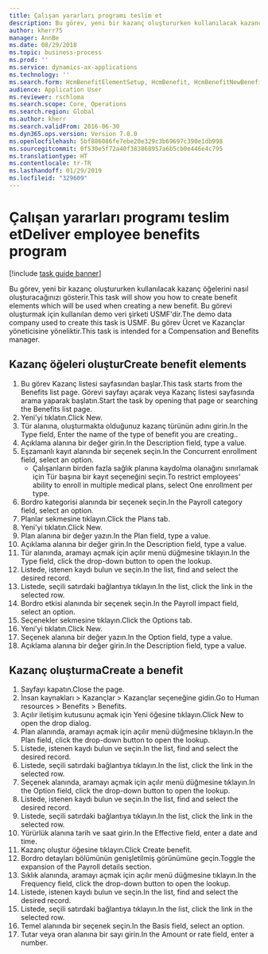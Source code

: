 ```yaml
---
title: Çalışan yararları programı teslim et
description: Bu görev, yeni bir kazanç oluştururken kullanılacak kazanç öğelerini nasıl oluşturacağınızı gösterir.
author: kherr75
manager: AnnBe
ms.date: 08/29/2018
ms.topic: business-process
ms.prod: ''
ms.service: dynamics-ax-applications
ms.technology: ''
ms.search.form: HcmBenefitElementSetup, HcmBenefit, HcmBenefitNewBenefit, HcmBenefitPlanLookup
audience: Application User
ms.reviewer: rschloma
ms.search.scope: Core, Operations
ms.search.region: Global
ms.author: kherr
ms.search.validFrom: 2016-06-30
ms.dyn365.ops.version: Version 7.0.0
ms.openlocfilehash: 5bf886086fe7ebe20e329c3b69697c390e1db998
ms.sourcegitcommit: 0f530e5f72a40f383868957a6b5cb0e446e4c795
ms.translationtype: HT
ms.contentlocale: tr-TR
ms.lasthandoff: 01/29/2019
ms.locfileid: "329609"
---
```

# <a name="deliver-employee-benefits-program"></a><span data-ttu-id="3219e-103">Çalışan yararları programı teslim et</span><span class="sxs-lookup"><span data-stu-id="3219e-103">Deliver employee benefits program</span></span>

[!include [task guide banner](../../includes/task-guide-banner.md)]

<span data-ttu-id="3219e-104">Bu görev, yeni bir kazanç oluştururken kullanılacak kazanç öğelerini nasıl oluşturacağınızı gösterir.</span><span class="sxs-lookup"><span data-stu-id="3219e-104">This task will show you how to create benefit elements which will be used when creating a new benefit.</span></span> <span data-ttu-id="3219e-105">Bu görevi oluşturmak için kullanılan demo veri şirketi USMF'dir.</span><span class="sxs-lookup"><span data-stu-id="3219e-105">The demo data company used to create this task is USMF.</span></span> <span data-ttu-id="3219e-106">Bu görev Ücret ve Kazançlar yöneticisine yöneliktir.</span><span class="sxs-lookup"><span data-stu-id="3219e-106">This task is intended for a Compensation and Benefits manager.</span></span>


## <a name="create-benefit-elements"></a><span data-ttu-id="3219e-107">Kazanç öğeleri oluştur</span><span class="sxs-lookup"><span data-stu-id="3219e-107">Create benefit elements</span></span>
1. <span data-ttu-id="3219e-108">Bu görev Kazanç listesi sayfasından başlar.</span><span class="sxs-lookup"><span data-stu-id="3219e-108">This task starts from the Benefits list page.</span></span> <span data-ttu-id="3219e-109">Görevi sayfayı açarak veya Kazanç listesi sayfasında arama yaparak başlatın.</span><span class="sxs-lookup"><span data-stu-id="3219e-109">Start the task by opening that page or searching the Benefits list page.</span></span>
2. <span data-ttu-id="3219e-110">Yeni'yi tıklatın.</span><span class="sxs-lookup"><span data-stu-id="3219e-110">Click New.</span></span>
3. <span data-ttu-id="3219e-111">Tür alanına, oluşturmakta olduğunuz kazanç türünün adını girin.</span><span class="sxs-lookup"><span data-stu-id="3219e-111">In the Type field, Enter the name of the type of benefit you are creating..</span></span>
4. <span data-ttu-id="3219e-112">Açıklama alanına bir değer girin.</span><span class="sxs-lookup"><span data-stu-id="3219e-112">In the Description field, type a value.</span></span>
5. <span data-ttu-id="3219e-113">Eşzamanlı kayıt alanında bir seçenek seçin.</span><span class="sxs-lookup"><span data-stu-id="3219e-113">In the Concurrent enrollment field, select an option.</span></span>
    * <span data-ttu-id="3219e-114">Çalışanların birden fazla sağlık planına kaydolma olanağını sınırlamak için Tür başına bir kayıt seçeneğini seçin.</span><span class="sxs-lookup"><span data-stu-id="3219e-114">To restrict employees' ability to enroll in multiple medical plans, select One enrollment per type.</span></span>  
6. <span data-ttu-id="3219e-115">Bordro kategorisi alanında bir seçenek seçin.</span><span class="sxs-lookup"><span data-stu-id="3219e-115">In the Payroll category field, select an option.</span></span>
7. <span data-ttu-id="3219e-116">Planlar sekmesine tıklayın.</span><span class="sxs-lookup"><span data-stu-id="3219e-116">Click the Plans tab.</span></span>
8. <span data-ttu-id="3219e-117">Yeni'yi tıklatın.</span><span class="sxs-lookup"><span data-stu-id="3219e-117">Click New.</span></span>
9. <span data-ttu-id="3219e-118">Plan alanına bir değer yazın.</span><span class="sxs-lookup"><span data-stu-id="3219e-118">In the Plan field, type a value.</span></span>
10. <span data-ttu-id="3219e-119">Açıklama alanına bir değer girin.</span><span class="sxs-lookup"><span data-stu-id="3219e-119">In the Description field, type a value.</span></span>
11. <span data-ttu-id="3219e-120">Tür alanında, aramayı açmak için açılır menü düğmesine tıklayın.</span><span class="sxs-lookup"><span data-stu-id="3219e-120">In the Type field, click the drop-down button to open the lookup.</span></span>
12. <span data-ttu-id="3219e-121">Listede, istenen kaydı bulun ve seçin.</span><span class="sxs-lookup"><span data-stu-id="3219e-121">In the list, find and select the desired record.</span></span>
13. <span data-ttu-id="3219e-122">Listede, seçili satırdaki bağlantıya tıklayın.</span><span class="sxs-lookup"><span data-stu-id="3219e-122">In the list, click the link in the selected row.</span></span>
14. <span data-ttu-id="3219e-123">Bordro etkisi alanında bir seçenek seçin.</span><span class="sxs-lookup"><span data-stu-id="3219e-123">In the Payroll impact field, select an option.</span></span>
15. <span data-ttu-id="3219e-124">Seçenekler sekmesine tıklayın.</span><span class="sxs-lookup"><span data-stu-id="3219e-124">Click the Options tab.</span></span>
16. <span data-ttu-id="3219e-125">Yeni'yi tıklatın.</span><span class="sxs-lookup"><span data-stu-id="3219e-125">Click New.</span></span>
17. <span data-ttu-id="3219e-126">Seçenek alanına bir değer yazın.</span><span class="sxs-lookup"><span data-stu-id="3219e-126">In the Option field, type a value.</span></span>
18. <span data-ttu-id="3219e-127">Açıklama alanına bir değer girin.</span><span class="sxs-lookup"><span data-stu-id="3219e-127">In the Description field, type a value.</span></span>

## <a name="create-a-benefit"></a><span data-ttu-id="3219e-128">Kazanç oluşturma</span><span class="sxs-lookup"><span data-stu-id="3219e-128">Create a benefit</span></span>
1. <span data-ttu-id="3219e-129">Sayfayı kapatın.</span><span class="sxs-lookup"><span data-stu-id="3219e-129">Close the page.</span></span>
2. <span data-ttu-id="3219e-130">İnsan kaynakları > Kazançlar > Kazançlar seçeneğine gidin.</span><span class="sxs-lookup"><span data-stu-id="3219e-130">Go to Human resources > Benefits > Benefits.</span></span>
3. <span data-ttu-id="3219e-131">Açılır iletişim kutusunu açmak için Yeni öğesine tıklayın.</span><span class="sxs-lookup"><span data-stu-id="3219e-131">Click New to open the drop dialog.</span></span>
4. <span data-ttu-id="3219e-132">Plan alanında, aramayı açmak için açılır menü düğmesine tıklayın.</span><span class="sxs-lookup"><span data-stu-id="3219e-132">In the Plan field, click the drop-down button to open the lookup.</span></span>
5. <span data-ttu-id="3219e-133">Listede, istenen kaydı bulun ve seçin.</span><span class="sxs-lookup"><span data-stu-id="3219e-133">In the list, find and select the desired record.</span></span>
6. <span data-ttu-id="3219e-134">Listede, seçili satırdaki bağlantıya tıklayın.</span><span class="sxs-lookup"><span data-stu-id="3219e-134">In the list, click the link in the selected row.</span></span>
7. <span data-ttu-id="3219e-135">Seçenek alanında, aramayı açmak için açılır menü düğmesine tıklayın.</span><span class="sxs-lookup"><span data-stu-id="3219e-135">In the Option field, click the drop-down button to open the lookup.</span></span>
8. <span data-ttu-id="3219e-136">Listede, istenen kaydı bulun ve seçin.</span><span class="sxs-lookup"><span data-stu-id="3219e-136">In the list, find and select the desired record.</span></span>
9. <span data-ttu-id="3219e-137">Listede, seçili satırdaki bağlantıya tıklayın.</span><span class="sxs-lookup"><span data-stu-id="3219e-137">In the list, click the link in the selected row.</span></span>
10. <span data-ttu-id="3219e-138">Yürürlük alanına tarih ve saat girin.</span><span class="sxs-lookup"><span data-stu-id="3219e-138">In the Effective field, enter a date and time.</span></span>
11. <span data-ttu-id="3219e-139">Kazanç oluştur öğesine tıklayın.</span><span class="sxs-lookup"><span data-stu-id="3219e-139">Click Create benefit.</span></span>
12. <span data-ttu-id="3219e-140">Bordro detayları bölümünün genişletilmiş görünümüne geçin.</span><span class="sxs-lookup"><span data-stu-id="3219e-140">Toggle the expansion of the Payroll details section.</span></span>
13. <span data-ttu-id="3219e-141">Sıklık alanında, aramayı açmak için açılır menü düğmesine tıklayın.</span><span class="sxs-lookup"><span data-stu-id="3219e-141">In the Frequency field, click the drop-down button to open the lookup.</span></span>
14. <span data-ttu-id="3219e-142">Listede, istenen kaydı bulun ve seçin.</span><span class="sxs-lookup"><span data-stu-id="3219e-142">In the list, find and select the desired record.</span></span>
15. <span data-ttu-id="3219e-143">Listede, seçili satırdaki bağlantıya tıklayın.</span><span class="sxs-lookup"><span data-stu-id="3219e-143">In the list, click the link in the selected row.</span></span>
16. <span data-ttu-id="3219e-144">Temel alanında bir seçenek seçin.</span><span class="sxs-lookup"><span data-stu-id="3219e-144">In the Basis field, select an option.</span></span>
17. <span data-ttu-id="3219e-145">Tutar veya oran alanına bir sayı girin.</span><span class="sxs-lookup"><span data-stu-id="3219e-145">In the Amount or rate field, enter a number.</span></span>

